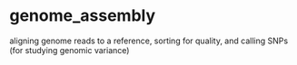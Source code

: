 # genome_assembly
aligning genome reads to a reference, sorting for quality, and calling SNPs (for studying genomic variance)
